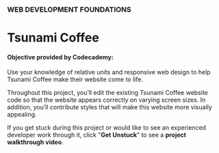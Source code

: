 ### WEB DEVELOPMENT FOUNDATIONS

# Tsunami Coffee

#### Objective provided by Codecademy:

Use your knowledge of relative units and responsive web design to help Tsunami Coffee make their website come to life.

Throughout this project, you’ll edit the existing Tsunami Coffee website code so that the website appears correctly on varying screen sizes. In addition, you’ll contribute styles that will make this website more visually appealing.

If you get stuck during this project or would like to see an experienced developer work through it, click "**Get Unstuck**" to see a **project walkthrough video**.
